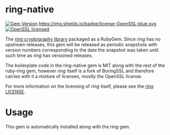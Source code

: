 ring-native
===========
[![Gem Version](https://badge.fury.io/rb/ring-native.png)](http://badge.fury.io/rb/ring-native)
https://img.shields.io/badge/license-OpenSSL-blue.svg
[![OpenSSL licensed](https://img.shields.io/badge/license-OpenSSL-blue.svg)](https://github.com/briansmith/ring/blob/master/LICENSE)

The [*ring* cryptography library][ring] packaged as a RubyGem. Since *ring* has
no upstream releases, this gem will be released as periodic snapshots with
version numbers corresponding to the date the snapshot was taken until such time
as *ring* has versioned releases.

The boilerplate code in the ring-native gem is MIT along with the rest of the
ruby-ring gem, however *ring* itself is a fork of BoringSSL and therefore
carries with it a mixture of licenses, mostly the OpenSSL license.

For more information on the licensing of *ring* itself, please see the
[*ring* LICENSE][license].

[ring]: https://github.com/briansmith/ring/
[license]: https://github.com/briansmith/ring/blob/master/LICENSE

# Usage

This gem is automatically installed along with the *ring* gem.

